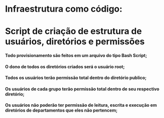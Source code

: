 # Infraestrutura como código:
# Script de criação de estrutura de usuários, diretórios e permissões


#### Todo provisionamento são feitos em um arquivo do tipo Bash Script;
#### O dono de todos os diretórios criados será o usuário root;
#### Todos os usuários terão permissão total dentro do diretório publico;
#### Os usuários de cada grupo terão permissão total dentro de seu respectivo diretório;
#### Os usuários não poderão ter permissão de leitura, escrita e execução em diretórios de departamentos que eles não pertencem;


